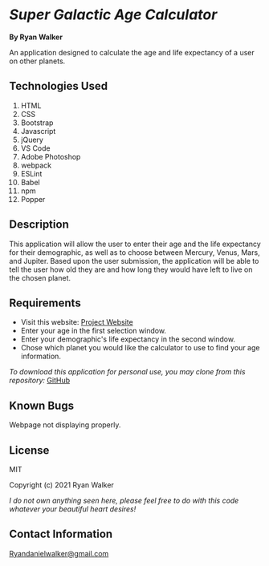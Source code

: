 # _Super Galactic Age Calculator_


**By Ryan Walker**

An application designed to calculate the age and life expectancy of a user on other planets.

## Technologies Used

1. HTML
2. CSS
3. Bootstrap
4. Javascript
5. jQuery
6. VS Code
7. Adobe Photoshop
8. webpack
9. ESLint
10. Babel
11. npm
12. Popper

## Description

This application will allow the user to enter their age and the life expectancy for their demographic, as well as to choose between Mercury, Venus, Mars, and Jupiter. Based upon the user submission, the application will be able to tell the user how old they are and how long they would have left to live on the chosen planet. 

## Requirements

* Visit this website: [Project Website](https://ryandanielwalker.github.io/AgeCalculator)
* Enter your age in the first selection window.
* Enter your demographic's life expectancy in the second window. 
* Chose which planet you would like the calculator to use to find your age information.

*To download this application for personal use, you may clone from this repository:* [GitHub](https://github.com/RyanDanielWalker/AgeCalculator)

## Known Bugs

Webpage not displaying properly. 

## License 
MIT 

Copyright (c) 2021 Ryan Walker

*I do not own anything seen here, please feel free to do with this code whatever your beautiful heart desires!*

## Contact Information
[Ryandanielwalker@gmail.com](mailto:ryandanielwalker@gmail.com)




